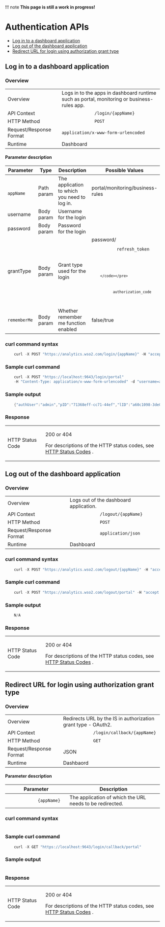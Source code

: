 !!! note
    **This page is still a work in progress!**

# Authentication APIs

-   [Log in to a dashboard
    application](#AuthenticationAPIs-Logintoadashboardapplication)
-   [Log out of the dashboard
    application](#AuthenticationAPIs-Logoutofthedashboardapplication)
-   [Redirect URL for login using authorization grant
    type](#AuthenticationAPIs-RedirectURLforloginusingauthorizationgranttype)

## Log in to a dashboard application

### Overview

<table>
<tbody>
<tr class="odd">
<td>Overview</td>
<td>Logs in to the apps in dashboard runtime such as portal, monitoring or business-rules app.</td>
</tr>
<tr class="even">
<td>API Context</td>
<td><code>             /login/{appName}            </code></td>
</tr>
<tr class="odd">
<td>HTTP Method</td>
<td><code>             POST            </code></td>
</tr>
<tr class="even">
<td>Request/Response Format</td>
<td><pre><code>application/x-www-form-urlencoded</code></pre></td>
</tr>
<tr class="odd">
<td>Runtime</td>
<td>Dashboard</td>
</tr>
</tbody>
</table>

#### Parameter description

<table>
<thead>
<tr class="header">
<th>Parameter</th>
<th>Type</th>
<th>Description</th>
<th>Possible Values</th>
</tr>
</thead>
<tbody>
<tr class="odd">
<td><code>             appName            </code></td>
<td>Path param</td>
<td>The application to which you need to log in.</td>
<td>portal/monitoring/business-rules</td>
</tr>
<tr class="even">
<td>username</td>
<td>Body param</td>
<td>Username for the login</td>
<td><br />
</td>
</tr>
<tr class="odd">
<td>password</td>
<td>Body param</td>
<td>Password for the login</td>
<td><br />
</td>
</tr>
<tr class="even">
<td>grantType</td>
<td>Body param</td>
<td>Grant type used for the login</td>
<td>password/
<pre><code>          refresh_token
        </code></pre>
<pre><code>          

        </code></pre>
<pre><code>          authorization_code
        </code></pre></td>
</tr>
<tr class="odd">
<td><pre><code>rememberMe</code></pre></td>
<td>Body param</td>
<td>Whether remember me function enabled</td>
<td>false/true</td>
</tr>
</tbody>
</table>

  

### curl command syntax

``` java
    curl -X POST "https://analytics.wso2.com/login/{appName}" -H "accept: application/json" -H "Content-Type: application/x-www-form-urlencoded" -d "username={username}&password={password}&grantType={grantTypr}&rememberMe={rememberMe}"
```

  

### Sample curl command

``` java
    curl -X POST "https://localhost:9643/login/portal" 
    -H "Content-Type: application/x-www-form-urlencoded" -d "username=admin&password=admin&grantType=password"
```

### Sample output

``` java
    {"authUser":"admin","pID":"71368eff-cc71-44ef","lID":"a60c1098-3de0-42fb","validityPeriod":3600}
```

### Response

<table>
<tbody>
<tr class="odd">
<td>HTTP Status Code</td>
<td><p>200 or 404</p>
<p>For descriptions of the HTTP status codes, see <a href="_HTTP_Status_Codes_">HTTP Status Codes</a> .</p></td>
</tr>
</tbody>
</table>

## Log out of the dashboard application

### Overview

|                         |                                              |
|-------------------------|----------------------------------------------|
| Overview                | Logs out of the dashboard application.       |
| API Context             | `             /logout/{appName}            ` |
| HTTP Method             | `             POST            `              |
| Request/Response Format | `             application/json            `  |
| Runtime                 | Dashboard                                    |

  

### curl command syntax

``` java
    curl -X POST "https://analytics.wso2.com/logout/{appName}" -H "accept: application/json" -H "Authorzation: Bearer {access token}"
```

###  Sample curl command

``` java
    curl -X POST "https://analytics.wso2.com/logout/portal" -H "accept: application/json" -H "Authorzation: Bearer 123456"
```

### Sample output

``` java
    N/A
```

### Response

<table>
<tbody>
<tr class="odd">
<td>HTTP Status Code</td>
<td><p>200 or 404</p>
<p>For descriptions of the HTTP status codes, see <a href="_HTTP_Status_Codes_">HTTP Status Codes</a> .</p></td>
</tr>
</tbody>
</table>

  

## Redirect URL for login using authorization grant type

### Overview

|                         |                                                               |
|-------------------------|---------------------------------------------------------------|
| Overview                | Redirects URL by the IS in authorization grant type - OAuth2. |
| API Context             | `             /login/callback/{appName}            `          |
| HTTP Method             | `             GET            `                                |
| Request/Response Format | JSON                                                          |
| Runtime                 | Dashbaord                                                     |

#### Parameter description

| Parameter                            | Description                                              |
|--------------------------------------|----------------------------------------------------------|
| `             {appName}            ` | The application of which the URL needs to be redirected. |

  

### curl command syntax

``` java
```

  

### Sample curl command

``` java
    curl -X GET "https://localhost:9643/login/callback/portal"
```

### Sample output

``` java
```

### Response

<table>
<tbody>
<tr class="odd">
<td>HTTP Status Code</td>
<td><p>200 or 404</p>
<p>For descriptions of the HTTP status codes, see <a href="_HTTP_Status_Codes_">HTTP Status Codes</a> .</p></td>
</tr>
</tbody>
</table>
